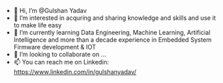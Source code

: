 - 👋 Hi, I’m @Gulshan Yadav
- 👀 I’m interested in acquring and sharing knowledge and skills and use it to make life easy
- 🌱 I’m currently learning Data Engineering, Machine Learning, Artificial Intelligence and more than a decade experience in Embedded System Firmware development & IOT
- 💞️ I’m looking to collaborate on ...
- 📫 You can reach me on Linkedin: https://www.linkedin.com/in/gulshanyadav/
<!---
gulshan-archive/gulshan-archive is a ✨ special ✨ repository because its `README.md` (this file) appears on your GitHub profile.
You can click the Preview link to take a look at your changes.
--->
